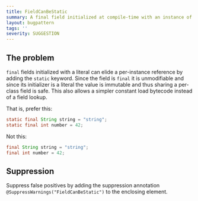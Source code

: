 ```yaml
---
title: FieldCanBeStatic
summary: A final field initialized at compile-time with an instance of an immutable type can be static.
layout: bugpattern
tags: ''
severity: SUGGESTION
---
```


<!--
*** AUTO-GENERATED, DO NOT MODIFY ***
To make changes, edit the @BugPattern annotation or the explanation in docs/bugpattern.
-->


## The problem
`final` fields initialized with a literal can elide a per-instance reference by
adding the `static` keyword. Since the field is `final` it is unmodifiable and
since its initializer is a literal the value is immutable and thus sharing a
per-class field is safe. This also allows a simpler constant load bytecode
instead of a field lookup.

That is, prefer this:

```java
static final String string = "string";
static final int number = 42;
```

Not this:

```java
final String string = "string";
final int number = 42;
```

## Suppression
Suppress false positives by adding the suppression annotation `@SuppressWarnings("FieldCanBeStatic")` to the enclosing element.
